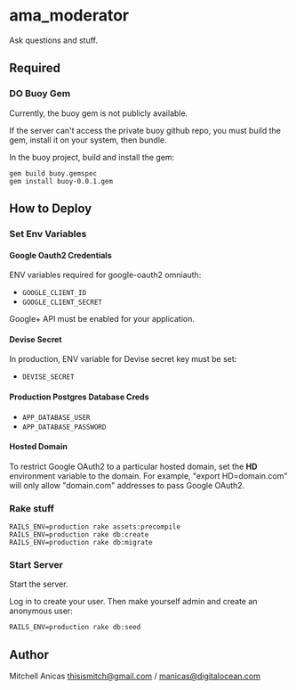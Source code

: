 # ama_moderator

Ask questions and stuff.

## Required

### DO Buoy Gem

Currently, the buoy gem is not publicly available.

If the server can't access the private buoy github repo, you must build the gem, install it on your system, then bundle.


In the buoy project, build and install the gem:

```
gem build buoy.gemspec
gem install buoy-0.0.1.gem
```

## How to Deploy

### Set Env Variables

#### Google Oauth2 Credentials

ENV variables required for google-oauth2 omniauth:

- `GOOGLE_CLIENT_ID`
- `GOOGLE_CLIENT_SECRET`

Google+ API must be enabled for your application.

#### Devise Secret

In production, ENV variable for Devise secret key must be set:

- `DEVISE_SECRET`

#### Production Postgres Database Creds

- `APP_DATABASE_USER`
- `APP_DATABASE_PASSWORD`

#### Hosted Domain

To restrict Google OAuth2 to a particular hosted domain, set the **HD** environment variable to the domain. For example, "export HD=domain.com" will only allow "domain.com" addresses to pass Google OAuth2.

### Rake stuff

```
RAILS_ENV=production rake assets:precompile
RAILS_ENV=production rake db:create
RAILS_ENV=production rake db:migrate
```

### Start Server

Start the server.

Log in to create your user. Then make yourself admin and create an anonymous user:

```
RAILS_ENV=production rake db:seed
```

## Author

Mitchell Anicas thisismitch@gmail.com / manicas@digitalocean.com

